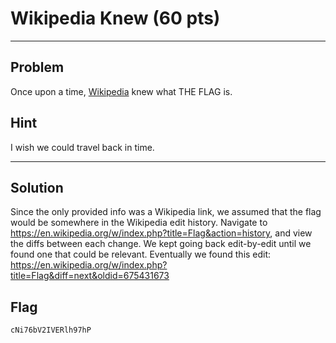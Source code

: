 # Wikipedia Knew (60 pts)



---

## Problem
Once upon a time, [Wikipedia](https://en.wikipedia.org/wiki/Flag) knew what THE FLAG is.

## Hint
I wish we could travel back in time.


---

## Solution
Since the only provided info was a Wikipedia link, we assumed that the flag would be somewhere in the Wikipedia edit history. Navigate to https://en.wikipedia.org/w/index.php?title=Flag&action=history, and view the diffs between each change. We kept going back edit-by-edit until we found one that could be relevant. Eventually we found this edit: https://en.wikipedia.org/w/index.php?title=Flag&diff=next&oldid=675431673

## Flag
```cNi76bV2IVERlh97hP```